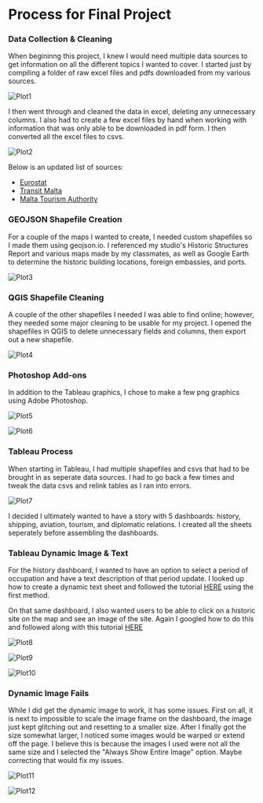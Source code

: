 # Process for Final Project

### Data Collection & Cleaning

When begininng this project, I knew I would need multiple data sources to get information on all the different topics I wanted to cover. I started just by 
compiling a folder of raw excel files and pdfs downloaded from my various sources. 

![Plot1](Final/process_work/datacleaning1.PNG)

I then went through and cleaned the data in excel, deleting any unnecessary columns. I also had to create a few excel files by hand when working with information that 
was only able to be downloaded in pdf form. I then converted all the excel files to csvs.

![Plot2](process_work/datacleanin2.png)

Below is an updated list of sources:
- [Eurostat](https://ec.europa.eu/eurostat/data/database)
- [Transit Malta](https://www.transport.gov.mt)
- [Malta Tourism Authority](https://www.mta.com.mt/en/home)

### GEOJSON Shapefile Creation

For a couple of the maps I wanted to create, I needed custom shapefiles so I made them using geojson.io. I referenced my studio's Historic Structures Report and 
various maps made by my classmates, as well as Google Earth to determine the historic building locations, foreign embassies, and ports.

![Plot3](process_work/geojsonhistory.png)

### QGIS Shapefile Cleaning

A couple of the other shapefiles I needed I was able to find online; however, they needed some major cleaning to be usable for my project. I opened the shapefiles
in QGIS to delete unnecessary fields and columns, then export out a new shapefile.

![Plot4](process_work/qgisshapeediting.png)

### Photoshop Add-ons

In addition to the Tableau graphics, I chose to make a few png graphics using Adobe Photoshop.

![Plot5](process_work/photoshop.png)

![Plot6](process_work/photo2.png)

### Tableau Process

When starting in Tableau, I had multiple shapefiles and csvs that had to be brought in as seperate data sources. I had to go back a few times and tweak the data csvs
and relink tables as I ran into errors.

![Plot7](process_work/datasource.png)

I decided I ultimately wanted to have a story with 5 dashboards: history, shipping, aviation, tourism, and diplomatic relations. I created all the sheets seperately
before assembling the dashboards.


### Tableau Dynamic Image & Text

For the history dashboard, I wanted to have an option to select a period of occupation and have a text description of that period update. I looked up how to 
create a dynamic text sheet and followed the tutorial [HERE](https://kb.tableau.com/articles/howto/adding-dynamic-descriptions-based-on-selection) using the 
first method.


On that same dashboard, I also wanted users to be able to click on a historic site on the map and see an image of the site. Again I googled how to do this and 
followed along with this tutorial [HERE](https://onenumber.biz/blog-1/2020/3/13/switch-an-image-with-a-selection-in-a-tableau-dashboard)

![Plot8](process_work/image1.png)

![Plot9](process_work/image2.png)

![Plot10](process_work/image3.png)

### Dynamic Image Fails

While I did get the dynamic image to work, it has some issues. First on all, it is next to impossible to scale the image frame on the dashboard, the image just kept 
glitching out and resetting to a smaller size. After I finally got the size somewhat larger, I noticed some images would be warped or extend off the page. 
I believe this is because the images I used were not all the same size and I selected the "Always Show Entire Image" option. Maybe correcting that would fix my issues.

![Plot11](process_work/error1.png)

![Plot12](process_work/error2.png)





